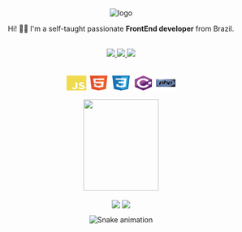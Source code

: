 <div align="center"> 
  <div style="display: inline_block">
  <img align="center" alt="logo" width="306" height="98" src="https://romariosena.insoluti.com.br/github/logo.png">
</div>
<div align="center">
  <p> Hi! 👋😀 I'm a self-taught passionate <strong>FrontEnd developer</strong> from Brazil.</p>
</div>
<br>
<div align="center"> 
    <a href="https://www.romariosena.com.br" target="_blank">
        <img src="https://img.shields.io/badge/Website-FF7139?style=for-the-badge&logo=Firefox-Browser&logoColor=white" target="_blank">
    </a>
    <a href="https://www.instagram.com/romariosena.com.br" target="_blank">
        <img src="https://img.shields.io/badge/-Instagram-%23E4405F?style=for-the-badge&logo=instagram&logoColor=white" target="_blank">
    </a>
    <a href="https://www.linkedin.com/in/romariosena/" target="_blank">
        <img src="https://img.shields.io/badge/-LinkedIn-%230077B5?style=for-the-badge&logo=linkedin&logoColor=white" target="_blank">
    </a>
</div>
<br>
<div align="center"> 
  <div style="display: inline_block"><br>
  <img align="center" alt="Rafa-Js" height="30" width="40" src="https://raw.githubusercontent.com/devicons/devicon/master/icons/javascript/javascript-plain.svg">
  <img align="center" alt="HTML" height="30" width="40" src="https://raw.githubusercontent.com/devicons/devicon/master/icons/html5/html5-original.svg">
  <img align="center" alt="CSS" height="30" width="40" src="https://raw.githubusercontent.com/devicons/devicon/master/icons/css3/css3-original.svg">
  <img align="center" alt="Csharp" height="30" width="40" src="https://raw.githubusercontent.com/devicons/devicon/master/icons/csharp/csharp-original.svg">
  <img align="center" alt="PHP" height="30" width="40" src="https://raw.githubusercontent.com/devicons/devicon/master/icons/php/php-original.svg">
</div>
<br>
<div align="center">
    <a href="https://romariosena.insoluti.com.br/certified/certificate-of-completion-for-certificado-ux-unicornio.pdf">
        <img align="center" width="148" height="180" src="https://romariosena.insoluti.com.br/certified/selo_ux_designer.png">
    </a>
</div>
<br>
<div align="center"> 
    <img height="180cm" align="center" src="https://github-readme-stats.vercel.app/api?username=romariosena&theme=jolly&show_icons=true"/>
    <img height="180cm" align="center" src="https://github-readme-stats.vercel.app/api/top-langs/?username=romariosena&layout=compact&langs_count=7&theme=jolly" />
</div>
  
![Snake animation](https://github.com/romariosena/romariosena/blob/output/github-contribution-grid-snake.svg)

